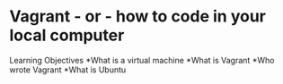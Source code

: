 # Vagrant - or - how to code in your local computer
Learning Objectives
*What is a virtual machine
*What is Vagrant
*Who wrote Vagrant
*What is Ubuntu
